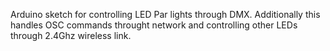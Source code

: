 Arduino sketch for controlling LED Par lights through DMX.
Additionally this handles OSC commands throught network and controlling other LEDs through 2.4Ghz wireless link.

